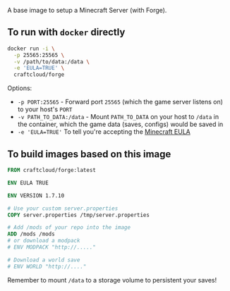 A base image to setup a Minecraft Server (with Forge).

## To run with `docker` directly

```sh
docker run -i \
  -p 25565:25565 \
  -v /path/to/data:/data \
  -e 'EULA=TRUE' \
  craftcloud/forge
```

Options:

- `-p PORT:25565` - Forward port `25565` (which the game server listens on) to your host's `PORT`
- `-v PATH_TO_DATA:/data` - Mount `PATH_TO_DATA` on your host to `/data` in the container, which the game data (saves, configs) would be saved in
- `-e 'EULA=TRUE'` To tell you're accepting the [Minecraft EULA](https://account.mojang.com/documents/minecraft_eula)

## To build images based on this image

```Dockerfile
FROM craftcloud/forge:latest

ENV EULA TRUE

ENV VERSION 1.7.10

# Use your custom server.properties
COPY server.properties /tmp/server.properties

# Add /mods of your repo into the image
ADD /mods /mods
# or download a modpack
# ENV MODPACK "http://....."

# Download a world save
# ENV WORLD "http://...."
```

Remember to mount `/data` to a storage volume to persistent your saves!
